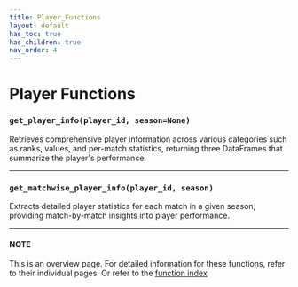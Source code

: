 ```yaml
---
title: Player_Functions
layout: default
has_toc: true
has_children: true
nav_order: 4
---
```


# Player Functions



### `get_player_info(player_id, season=None)`

Retrieves comprehensive player information across various categories such as ranks, values, and per-match statistics, returning three DataFrames that summarize the player's performance.

---

### `get_matchwise_player_info(player_id, season)`

Extracts detailed player statistics for each match in a given season, providing match-by-match insights into player performance.

---

#### NOTE

This is an overview page. For detailed information for these functions, refer to their individual pages. Or refer to the [function index](/kabaddiPy/function-index.html)